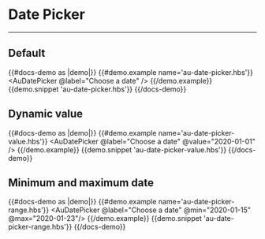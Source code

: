 # Date Picker

---

## Default 

{{#docs-demo as |demo|}}
  {{#demo.example name='au-date-picker.hbs'}}
    <AuDatePicker @label="Choose a date" />
  {{/demo.example}}
  {{demo.snippet 'au-date-picker.hbs'}}
{{/docs-demo}}


## Dynamic value

{{#docs-demo as |demo|}}
  {{#demo.example name='au-date-picker-value.hbs'}}
    <AuDatePicker @label="Choose a date" @value="2020-01-01" />
  {{/demo.example}}
  {{demo.snippet 'au-date-picker-value.hbs'}}
{{/docs-demo}}

## Minimum and maximum date

{{#docs-demo as |demo|}}
  {{#demo.example name='au-date-picker-range.hbs'}}
    <AuDatePicker @label="Choose a date" @min="2020-01-15" @max="2020-01-23"/>
  {{/demo.example}}
  {{demo.snippet 'au-date-picker-range.hbs'}}
{{/docs-demo}}





